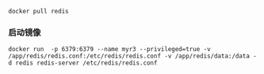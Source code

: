 
```shell
docker pull redis
```



### 启动镜像



```shell
docker run  -p 6379:6379 --name myr3 --privileged=true -v /app/redis/redis.conf:/etc/redis/redis.conf -v /app/redis/data:/data -d redis redis-server /etc/redis/redis.conf
```

